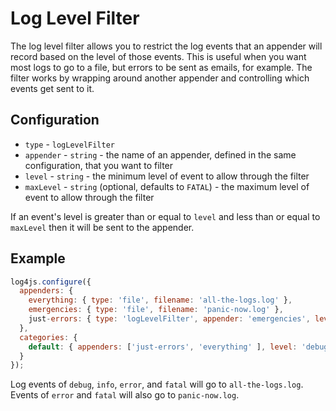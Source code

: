 # Log Level Filter

The log level filter allows you to restrict the log events that an appender will record based on the level of those events. This is useful when you want most logs to go to a file, but errors to be sent as emails, for example. The filter works by wrapping around another appender and controlling which events get sent to it.

## Configuration

- `type` - `logLevelFilter`
- `appender` - `string` - the name of an appender, defined in the same configuration, that you want to filter
- `level` - `string` - the minimum level of event to allow through the filter
- `maxLevel` - `string` (optional, defaults to `FATAL`) - the maximum level of event to allow through the filter

If an event's level is greater than or equal to `level` and less than or equal to `maxLevel` then it will be sent to the appender.

## Example

```javascript
log4js.configure({
  appenders: {
    everything: { type: 'file', filename: 'all-the-logs.log' },
    emergencies: { type: 'file', filename: 'panic-now.log' },
    just-errors: { type: 'logLevelFilter', appender: 'emergencies', level: 'error' }
  },
  categories: {
    default: { appenders: ['just-errors', 'everything' ], level: 'debug' }
  }
});
```

Log events of `debug`, `info`, `error`, and `fatal` will go to `all-the-logs.log`. Events of `error` and `fatal` will also go to `panic-now.log`.

